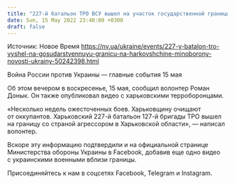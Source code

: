 ```yaml
---
title: "227-й батальон ТРО ВСУ вышел на участок государственной границы в Харьковской области — Минобороны"
date: Sun, 15 May 2022 23:40:00 +0300
draft: false
---
```

Источник: Новое Время https://nv.ua/ukraine/events/227-y-batalon-tro-vyshel-na-gosudarstvennuyu-granicu-na-harkovshchine-minoborony-novosti-ukrainy-50242398.html


Война России против Украины — главные события 15 мая

Об этом вечером в воскресенье, 15 мая, сообщил волонтер Роман Донык. Он также опубликовал видео с харьковскими терроборонцами.

«Несколько недель ожесточенных боев. Харьковщину очищают от оккупантов. Харьковский 227-й батальон 127-й бригады ТРО вышел на границу со страной агрессором в Харьковской области», — написал волонтер.

Вскоре эту информацию подтвердили и на официальной странице Министерства обороны Украины в Facebook, добавив еще одно видео с украинскими военными вблизи границы.

Присоединяйтесь к нам в соцсетях Facebook, Telegram и Instagram.
